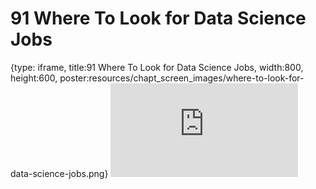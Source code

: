 # 91 Where To Look for Data Science Jobs
 
{type: iframe, title:91 Where To Look for Data Science Jobs, width:800, height:600, poster:resources/chapt_screen_images/where-to-look-for-data-science-jobs.png}
![](https://datatrail-jhu.github.io/DataTrail/no_toc/where-to-look-for-data-science-jobs.html)
 

 
